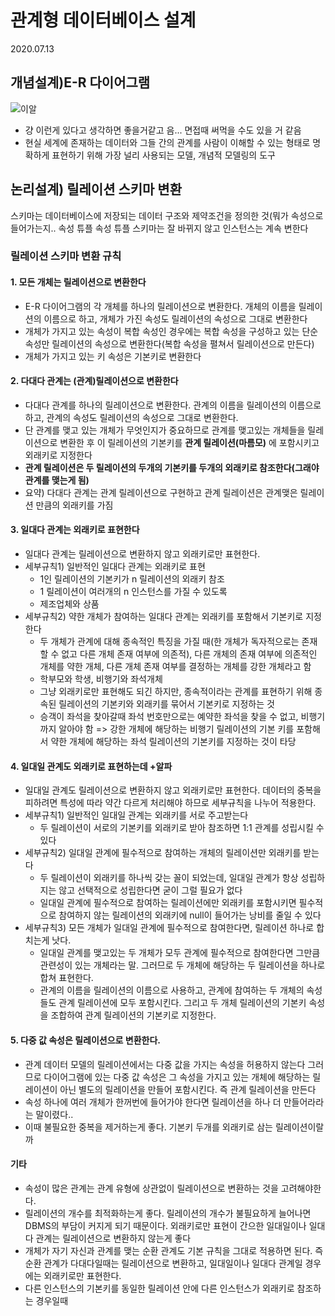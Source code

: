 # 관계형 데이터베이스 설계

2020.07.13

## 개념설계)E-R 다이어그램

![이알](http://itwiki.kr/images/b/bf/EERD%ED%91%9C%EA%B8%B0%EB%B2%95.jpg)

- 걍 이런게 있다고 생각하면 좋을거같고 음... 면접때 써먹을 수도 있을 거 같음
- 현실 세계에 존재하는 데이터와 그들 간의 관계를 사람이 이해할 수 있는 형태로 명확하게 표현하기 위해 가장 널리 사용되는 모델, 개념적 모델링의 도구

## 논리설계) 릴레이션 스키마 변환

스키마는 데이터베이스에 저장되는 데이터 구조와 제약조건을 정의한 것(뭐가 속성으로 들어가는지.. 속성 튜플 속성 튜플 스키마는 잘 바뀌지 않고 인스턴스는 계속 변한다

### 릴레이션 스키마 변환 규칙

#### 1. 모든 개체는 릴레이션으로 변환한다

- E-R 다이어그램의 각 개체를 하나의 릴레이션으로 변환한다. 개체의 이름을 릴레이션의 이름으로 하고, 개체가 가진 속성도 릴레이션의 속성으로 그대로 변환한다
- 개체가 가지고 있는 속성이 복합 속성인 경우에는 복합 속성을 구성하고 있는 단순 속성만 릴레이션의 속성으로 변환한다(복합 속성을 펼쳐서 릴레이션으로 만든다)
- 개체가 가지고 있는 키 속성은 기본키로 변환한다

#### 2. 다대다 관계는 (관계)릴레이션으로 변환한다

- 다대다 관계를 하나의 릴레이션으로 변환한다. 관계의 이름을 릴레이션의 이름으로 하고, 관계의 속성도 릴레이션의 속성으로 그대로 변환한다.
- 단 관계를 맺고 있는 개체가 무엇인지가 중요하므로 관계를 맺고있는 개체들을 릴레이션으로 변환한 후 이 릴레이션의 기본키를 **관계 릴레이션(마름모)** 에 포함시키고 외래키로 지정한다
- **관계 릴레이션은 두 릴레이션의 두개의 기본키를 두개의 외래키로 참조한다(그래야 관계를 맺는게 됨)**
- 요약) 다대다 관계는 관계 릴레이션으로 구현하고 관계 릴레이션은 관계맺은 릴레이션 만큼의 외래키를 가짐

#### 3. 일대다 관계는 외래키로 표현한다

- 일대다 관계는 릴레이션으로 변환하지 않고 외래키로만 표현한다. 
- 세부규칙1) 일반적인 일대다 관계는 외래키로 표현
    - 1인 릴레이션의 기본키가 n 릴레이션의 외래키 참조
    - 1 릴레이션이 여러개의 n 인스턴스를 가질 수 있도록
    - 제조업체와 상품
- 세부규칙2) 약한 개체가 참여하는 일대다 관계는 외래키를 포함해서 기본키로 지정한다
    - 두 개체가 관계에 대해 종속적인 특징을 가질 때(한 개체가 독자적으로는 존재할 수 없고 다른 개체 존재 여부에 의존적), 다른 개체의 존재 여부에 의존적인 개체를 약한 개체, 다른 개체 존재 여부를 결정하는 개체를 강한 개체라고 함
    - 학부모와 학생, 비행기와 좌석개체
    - 그냥 외래키로만 표현해도 되긴 하지만, 종속적이라는 관계를 표현하기 위해 종속된 릴레이션의 기본키와 외래키를 묶어서 기본키로 지정하는 것
    - 승객이 좌석을 찾아갈때 좌석 번호만으로는 예약한 좌석을 찾을 수 없고, 비행기까지 알아야 함 => 강한 개체에 해당하는 비행기 릴레이션의 기본 키를 포함해서 약한 개체에 해당하는 좌석 릴레이션의 기본키를 지정하는 것이 타당

#### 4. 일대일 관계도 외래키로 표현하는데 +알파

- 일대일 관계도 릴레이션으로 변환하지 않고 외래키로만 표현한다. 데이터의 중복을 피하려면 특성에 따라 약간 다르게 처리해야 하므로 세부규칙을 나누어 적용한다.
- 세부규칙1) 일반적인 일대일 관계는 외래키를 서로 주고받는다
    - 두 릴레이션이 서로의 기본키를 외래키로 받아 참조하면 1:1 관계를 성립시킬 수 있다
- 세부규칙2) 일대일 관계에 필수적으로 참여하는 개체의 릴레이션만 외래키를 받는다
    - 두 릴레이션이 외래키를 하나씩 갖는 꼴이 되었는데, 일대일 관계가 항상 성립하지는 않고 선택적으로 성립한다면 굳이 그럴 필요가 없다
    - 일대일 관계에 필수적으로 참여하는 릴레이션에만 외래키를 포함시키면 필수적으로 참여하지 않는 릴레이션의 외래키에 null이 들어가는 낭비를 줄일 수 있다
- 세부규칙3) 모든 개체가 일대일 관계에 필수적으로 참여한다면, 릴레이션 하나로 합치는게 낫다.
    - 일대일 관계를 맺고있는 두 개체가 모두 관계에 필수적으로 참여한다면 그만큼 관련성이 있는 개체라는 말. 그러므로 두 개체에 해당하는 두 릴레이션을 하나로 합쳐 표현한다. 
    - 관계의 이름을 릴레이션의 이름으로 사용하고, 관계에 참여하는 두 개체의 속성들도 관계 릴레이션에 모두 포함시킨다. 그리고 두 개체 릴레이션의 기본키 속성을 조합하여 관계 릴레이션의 기본키로 지정한다. 

#### 5. 다중 값 속성은 릴레이션으로 변환한다.

- 관계 데이터 모델의 릴레이션에서는 다중 값을 가지는 속성을 허용하지 않는다 그러므로 다이어그램에 있는 다중 값 속성은 그 속성을 가지고 있는 개체에 해당하는 릴레이션이 아닌 별도의 릴레이션을 만들어 포함시킨다. 즉 관계 릴레이션을 만든다
- 속성 하나에 여러 개체가 한꺼번에 들어가야 한다면 릴레이션을 하나 더 만들어라라는 말이렸다..
- 이때 불필요한 중복을 제거하는게 좋다. 기본키 두개를 외래키로 삼는 릴레이션이랄까

#### 기타

- 속성이 많은 관계는 관계 유형에 상관없이 릴레이션으로 변환하는 것을 고려해야한다.
- 릴레이션의 개수를 최적화하는게 좋다. 릴레이션의 개수가 불필요하게 늘어나면 DBMS의 부담이 커지게 되기 때문이다. 외래키로만 표현이 간으한 일대일이나 일대다 관계는 릴레이션으로 변환하지 않는게 좋다 
- 개체가 자기 자신과 관계를 맺는 순환 관계도 기본 규칙을 그대로 적용하면 된다. 즉 순환 관계가 다대다일때는 릴레이션으로 변환하고, 일대일이나 일대다 관계일 경우에는 외래키로만 표현한다. 
- 다른 인스턴스의 기본키를 동일한 릴레이션 안에 다른 인스턴스가 외래키로 참조하는 경우일때



